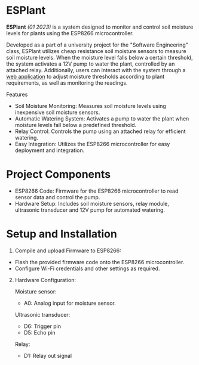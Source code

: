 # ESPlant
**ESPlant** *(01 2023)* is a system designed to monitor and control soil moisture levels for plants using the ESP8266 microcontroller. 

Developed as a part of a university project for the "Software Engineering" class, ESPlant utilizes cheap resistance soil moisture sensors to measure soil moisture levels. When the moisture level falls below a certain threshold, the system activates a 12V pump to water the plant, controlled by an attached relay. Additionally, users can interact with the system through a [web application](https://github.com/bSienkiewicz/esplant-web) to adjust moisture thresholds according to plant requirements, as well as monitoring the readings.

Features
- Soil Moisture Monitoring: Measures soil moisture levels using inexpensive soil moisture sensors.
- Automatic Watering System: Activates a pump to water the plant when moisture levels fall below a predefined threshold.
- Relay Control: Controls the pump using an attached relay for efficient watering.
- Easy Integration: Utilizes the ESP8266 microcontroller for easy deployment and integration.

# Project Components
- ESP8266 Code: Firmware for the ESP8266 microcontroller to read sensor data and control the pump.
- Hardware Setup: Includes soil moisture sensors, relay module, ultrasonic transducer and 12V pump for automated watering.

# Setup and Installation
1. Compile and upload Firmware to ESP8266:
- Flash the provided firmware code onto the ESP8266 microcontroller.
- Configure Wi-Fi credentials and other settings as required.

2. Hardware Configuration:

   Moisture sensor:
   - A0: Analog input for moisture sensor.
  
   Ultrasonic transducer:
   - D6: Trigger pin
   - D5: Echo pin
  
   Relay:
   - D1: Relay out signal
